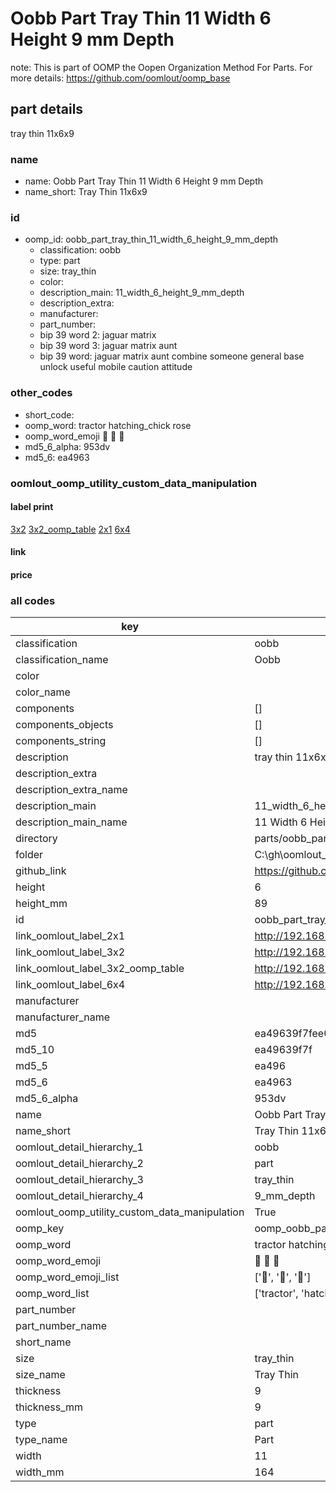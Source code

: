 # Oobb Part Tray Thin 11 Width 6 Height 9 mm Depth  

note: This is part of OOMP the Oopen Organization Method For Parts. For more details: https://github.com/oomlout/oomp_base

##  part details
  



tray thin 11x6x9



### name
* name: Oobb Part Tray Thin 11 Width 6 Height 9 mm Depth
* name_short: Tray Thin 11x6x9 
### id
* oomp_id: oobb_part_tray_thin_11_width_6_height_9_mm_depth
  * classification: oobb
  * type: part
  * size: tray_thin
  * color: 
  * description_main: 11_width_6_height_9_mm_depth
  * description_extra: 
  * manufacturer: 
  * part_number: 
  * bip 39 word 2: jaguar matrix
  * bip 39 word 3: jaguar matrix aunt
  * bip 39 word: jaguar matrix aunt combine someone general base unlock useful mobile caution attitude

### other_codes
* short_code: 
* oomp_word: tractor hatching_chick rose
* oomp_word_emoji :tractor: :hatching_chick: :rose:
* md5_6_alpha: 953dv
* md5_6: ea4963






### oomlout_oomp_utility_custom_data_manipulation
#### label print
[3x2](http://192.168.1.245:1112/?label=oomp%20953dv)
[3x2_oomp_table](http://192.168.1.108:1112/?label=oomp%20953dv)
[2x1](http://192.168.1.242:1112/?label=oomp%20953dv)
[6x4](http://192.168.1.55:1112/?label=oomp%20953dv)    

#### link

                              

#### price







### all codes 
| key | value |  
| --- | --- |  
| classification | oobb |  
| classification_name | Oobb |  
| color |  |  
| color_name |  |  
| components | [] |  
| components_objects | [] |  
| components_string | [] |  
| description | tray thin 11x6x9 |  
| description_extra |  |  
| description_extra_name |  |  
| description_main | 11_width_6_height_9_mm_depth |  
| description_main_name | 11 Width 6 Height 9 mm Depth |  
| directory | parts/oobb_part_tray_thin_11_width_6_height_9_mm_depth |  
| folder | C:\gh\oomlout_oobb_version_4_generated_parts\parts\oobb_part_tray_thin_11_width_6_height_9_mm_depth |  
| github_link | https://github.com/oomlout/oomlout_oomp_part_src/tree/main/parts/oobb_part_tray_thin_11_width_6_height_9_mm_depth |  
| height | 6 |  
| height_mm | 89 |  
| id | oobb_part_tray_thin_11_width_6_height_9_mm_depth |  
| link_oomlout_label_2x1 | http://192.168.1.242:1112/?label=oomp%20953dv |  
| link_oomlout_label_3x2 | http://192.168.1.245:1112/?label=oomp%20953dv |  
| link_oomlout_label_3x2_oomp_table | http://192.168.1.108:1112/?label=oomp%20953dv |  
| link_oomlout_label_6x4 | http://192.168.1.55:1112/?label=oomp%20953dv |  
| manufacturer |  |  
| manufacturer_name |  |  
| md5 | ea49639f7fee025d836782de1ea24bb9 |  
| md5_10 | ea49639f7f |  
| md5_5 | ea496 |  
| md5_6 | ea4963 |  
| md5_6_alpha | 953dv |  
| name | Oobb Part Tray Thin 11 Width 6 Height 9 mm Depth |  
| name_short | Tray Thin 11x6x9  |  
| oomlout_detail_hierarchy_1 | oobb |  
| oomlout_detail_hierarchy_2 | part |  
| oomlout_detail_hierarchy_3 | tray_thin |  
| oomlout_detail_hierarchy_4 | 9_mm_depth |  
| oomlout_oomp_utility_custom_data_manipulation | True |  
| oomp_key | oomp_oobb_part_tray_thin_11_width_6_height_9_mm_depth |  
| oomp_word | tractor hatching_chick rose |  
| oomp_word_emoji | :tractor: :hatching_chick: :rose: |  
| oomp_word_emoji_list | [':tractor:', ':hatching_chick:', ':rose:'] |  
| oomp_word_list | ['tractor', 'hatching_chick', 'rose'] |  
| part_number |  |  
| part_number_name |  |  
| short_name |  |  
| size | tray_thin |  
| size_name | Tray Thin |  
| thickness | 9 |  
| thickness_mm | 9 |  
| type | part |  
| type_name | Part |  
| width | 11 |  
| width_mm | 164 |  
